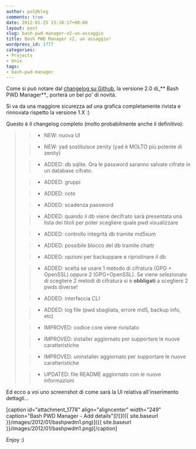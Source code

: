 ```yaml
---
author: pol@blog
comments: true
date: 2012-01-25 15:10:17+00:00
layout: post
slug: bash-pwd-manager-v2-un-assaggio
title: Bash PWD Manager v2, un assaggio!
wordpress_id: 1777
categories:
- Projects
- Unix
tags:
- bash-pwd-manager
---
```


Come si può notare dal [changelog su Github](https://github.com/polslinux/BashPWDManager/blob/master/docs/changelog), la versione 2.0 di_** Bash PWD Manager**_ porterà un bel po' di novità.

Si va da una maggiore sicurezza ad una grafica completamente rivista e rinnovata rispetto la versione 1.X :)

Questo è il changelog completo (molto probabilmente anche il definitivo):


<blockquote>

> 
> 
	
>   * NEW: nuova UI
> 
	
>   * NEW: yad sostituisce zenity (yad è MOLTO più potente di zenity)
> 
	
>   * ADDED: db sqlite. Ora le password saranno salvate cifrate in un database cifrato.
> 
	
>   * ADDED: gruppi
> 
	
>   * ADDED: note
> 
	
>   * ADDED: scadenza password
> 
	
>   * ADDED: quando il db viene decifrato sarà presentata una lista dei titoli per poter scegliere quale pwd visualizzare
> 
	
>   * ADDED: controllo integrità db tramite md5sum
> 
	
>   * ADDED: possibile blocco del db tramite chattr
> 
	
>   * ADDED: opzioni per backuppare e ripristinare il db
> 
	
>   * ADDED: scelta se usare 1 metodo di cifratura (GPG + OpenSSL) oppure 2 (GPG+OpenSSL). Se viene selezionato di scegliere 2 metodi di cifratura si è **obbligati** a scegliere 2 pwds diverse!
> 
	
>   * ADDED: interfaccia CLI
> 
	
>   * ADDED: log file (pwd sbagliata, errore md5, backup info, etc)
> 
	
>   * IMPROVED: codice core viene rivisitato
> 
	
>   * IMPROVED: installer aggiornato per supportare le nuove caratteristiche
> 
	
>   * IMPROVED: uninstaller aggiornato per supportare le nuove caratteristiche
> 
	
>   * UPDATED: file README aggiornato con le nuove informazioni
> 

</blockquote>


Ed ecco a voi uno screenshot di come sarà la UI relativa all'inserimento dettagli...

[caption id="attachment_1778" align="aligncenter" width="249" caption="Bash PWD Manager - Add details"][![]({{ site.baseurl }}/images/2012/01/bashpwdm1.png)]({{ site.baseurl }}/images/2012/01/bashpwdm1.png)[/caption]

Enjoy :)
